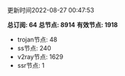 更新时间2022-08-27 00:47:53

**总订阅: 64**
**总节点: 8914**
**有效节点: 1918**
- trojan节点: 48
- ss节点: 240
- v2ray节点: 1629
- ssr节点: 1
